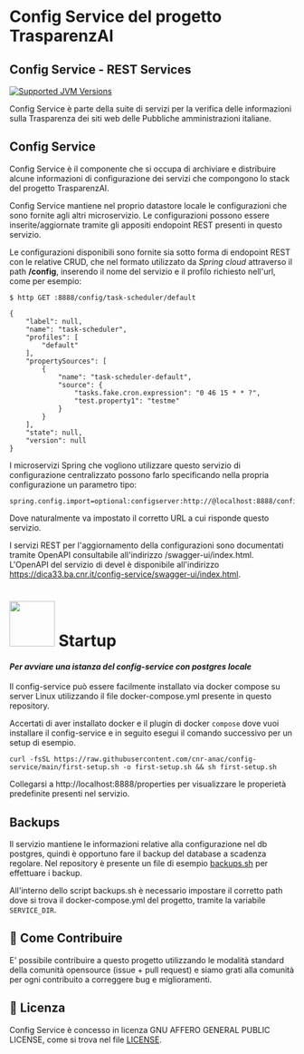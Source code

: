 # Config Service del progetto TrasparenzAI
## Config Service - REST Services

[![Supported JVM Versions](https://img.shields.io/badge/JVM-21-brightgreen.svg?style=for-the-badge&logo=Java)](https://openjdk.java.net/install/)

Config Service è parte della suite di servizi per la verifica delle informazioni sulla
Trasparenza dei siti web delle Pubbliche amministrazioni italiane.
 
## Config Service

Config Service è il componente che si occupa di archiviare e distribuire alcune informazioni di configurazione dei 
servizi che compongono lo stack del progetto TrasparenzAI.

Config Service mantiene nel proprio datastore locale le configurazioni che sono fornite agli altri microservizio.
Le configurazioni possono essere inserite/aggiornate tramite gli appositi endopoint REST presenti in questo servizio.

Le configurazioni disponibili sono fornite sia sotto forma di endopoint REST con le relative CRUD, che nel formato
utilizzato da *Spring cloud* attraverso il path **/config**, inserendo il nome del servizio e il profilo richiesto 
nell'url, come per esempio:

```
$ http GET :8888/config/task-scheduler/default

{
    "label": null,
    "name": "task-scheduler",
    "profiles": [
        "default"
    ],
    "propertySources": [
        {
            "name": "task-scheduler-default",
            "source": {
                "tasks.fake.cron.expression": "0 46 15 * * ?",
                "test.property1": "testme"
            }
        }
    ],
    "state": null,
    "version": null
}
```

I microservizi Spring che vogliono utilizzare questo servizio di configurazione centralizzato possono farlo
specificando nella propria configurazione un parametro tipo:

```
spring.config.import=optional:configserver:http://@localhost:8888/config
```

Dove naturalmente va impostato il corretto URL a cui risponde questo servizio.

I servizi REST per l'aggiornamento della configurazioni sono documentati tramite OpenAPI consultabile
all'indirizzo /swagger-ui/index.html. 
L'OpenAPI del servizio di devel è disponibile all'indirizzo https://dica33.ba.cnr.it/config-service/swagger-ui/index.html.

# <img src="https://www.docker.com/wp-content/uploads/2021/10/Moby-logo-sm.png" width=80> Startup

#### _Per avviare una istanza del config-service con postgres locale_

Il config-service può essere facilmente installato via docker compose su server Linux utilizzando il file 
docker-compose.yml presente in questo repository.

Accertati di aver installato docker e il plugin di docker `compose` dove vuoi installare il config-service e in seguito
esegui il comando successivo per un setup di esempio.

```
curl -fsSL https://raw.githubusercontent.com/cnr-anac/config-service/main/first-setup.sh -o first-setup.sh && sh first-setup.sh
```

Collegarsi a http://localhost:8888/properties per visualizzare le properietà predefinite presenti nel servizio. 

## Backups

Il servizio mantiene le informazioni relative alla configurazione nel db postgres, quindi è opportuno fare il backup
del database a scadenza regolare. Nel repository è presente un file di esempio [backups.sh](https://github.com/cnr-anac/config-service/blob/main/backups.sh) per effettuare i backup.

All'interno dello script backups.sh è necessario impostare il corretto path dove si trova il docker-compose.yml del progetto, tramite la
variabile `SERVICE_DIR`.


## 👏 Come Contribuire 

E' possibile contribuire a questo progetto utilizzando le modalità standard della comunità opensource 
(issue + pull request) e siamo grati alla comunità per ogni contribuito a correggere bug e miglioramenti.

## 📄 Licenza

Config Service è concesso in licenza GNU AFFERO GENERAL PUBLIC LICENSE, come si trova nel file [LICENSE][l].

[l]: https://github.com/cnr-anac/config-service/blob/master/LICENSE
